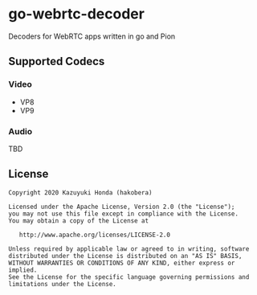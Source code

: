 # go-webrtc-decoder

Decoders for WebRTC apps written in go and Pion

## Supported Codecs

### Video

* VP8
* VP9

### Audio

TBD

## License

```
Copyright 2020 Kazuyuki Honda (hakobera)

Licensed under the Apache License, Version 2.0 (the "License");
you may not use this file except in compliance with the License.
You may obtain a copy of the License at

   http://www.apache.org/licenses/LICENSE-2.0

Unless required by applicable law or agreed to in writing, software
distributed under the License is distributed on an "AS IS" BASIS,
WITHOUT WARRANTIES OR CONDITIONS OF ANY KIND, either express or implied.
See the License for the specific language governing permissions and
limitations under the License.
```
